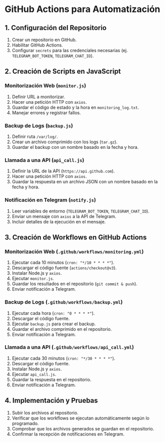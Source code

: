 

# GitHub Actions para Automatización

## 1. Configuración del Repositorio
1. Crear un repositorio en GitHub.
2. Habilitar GitHub Actions.
3. Configurar `secrets` para las credenciales necesarias (ej. `TELEGRAM_BOT_TOKEN`, `TELEGRAM_CHAT_ID`).

## 2. Creación de Scripts en JavaScript

### **Monitorización Web** (`monitor.js`)
1. Definir URL a monitorizar.
2. Hacer una petición HTTP con `axios`.
3. Guardar el código de estado y la hora en `monitoring_log.txt`.
4. Manejar errores y registrar fallos.

### **Backup de Logs** (`backup.js`)
1. Definir ruta `/var/log/`.
2. Crear un archivo comprimido con los logs (`tar.gz`).
3. Guardar el backup con un nombre basado en la fecha y hora.

### **Llamada a una API** (`api_call.js`)
1. Definir la URL de la API (`https://api.github.com`).
2. Hacer una petición HTTP con `axios`.
3. Guardar la respuesta en un archivo JSON con un nombre basado en la fecha y hora.

### **Notificación en Telegram** (`notify.js`)
1. Leer variables de entorno (`TELEGRAM_BOT_TOKEN`, `TELEGRAM_CHAT_ID`).
2. Enviar un mensaje con `axios` a la API de Telegram.
3. Incluir detalles de la ejecución en el mensaje.

## 3. Creación de Workflows en GitHub Actions

### **Monitorización Web** (`.github/workflows/monitoring.yml`)
1. Ejecutar cada 10 minutos (`cron: "*/10 * * * *"`).
2. Descargar el código fuente (`actions/checkout@v3`).
3. Instalar Node.js y `axios`.
4. Ejecutar `monitor.js`.
5. Guardar los resultados en el repositorio (`git commit & push`).
6. Enviar notificación a Telegram.

### **Backup de Logs** (`.github/workflows/backup.yml`)
1. Ejecutar cada hora (`cron: "0 * * * *"`).
2. Descargar el código fuente.
3. Ejecutar `backup.js` para crear el backup.
4. Guardar el archivo comprimido en el repositorio.
5. Enviar notificación a Telegram.

### **Llamada a una API** (`.github/workflows/api_call.yml`)
1. Ejecutar cada 30 minutos (`cron: "*/30 * * * *"`).
2. Descargar el código fuente.
3. Instalar Node.js y `axios`.
4. Ejecutar `api_call.js`.
5. Guardar la respuesta en el repositorio.
6. Enviar notificación a Telegram.

## 4. Implementación y Pruebas
1. Subir los archivos al repositorio.
2. Verificar que los workflows se ejecutan automáticamente según lo programado.
3. Comprobar que los archivos generados se guardan en el repositorio.
4. Confirmar la recepción de notificaciones en Telegram.
